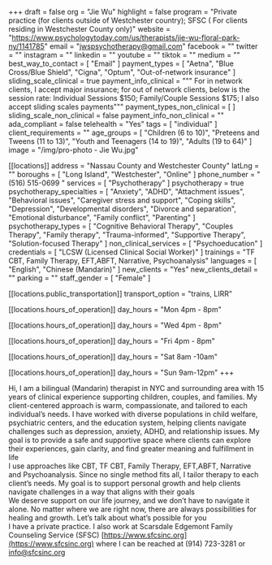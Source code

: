 +++
draft = false
org = "Jie Wu"
highlight = false
program = "Private practice (for clients outside of Westchester country); SFSC ( For clients residing in Westchester County only)"
website = "https://www.psychologytoday.com/us/therapists/jie-wu-floral-park-ny/1141785"
email = "jwspsychotherapy@gmail.com"
facebook = ""
twitter = ""
instagram = ""
linkedin = ""
youtube = ""
tiktok = ""
medium = ""
best_way_to_contact = [ "Email" ]
payment_types = [
  "Aetna",
  "Blue Cross/Blue Shield",
  "Cigna",
  "Optum",
  "Out-of-network insurance"
]
sliding_scale_clinical = true
payment_info_clinical = """
For in network clients, I accept major insurance; for out of network clients, below is the session rate: 
Individual Sessions $150; Family/Couple Sessions $175; I also accept sliding scales payments"""
payment_types_non_clinical = [ ]
sliding_scale_non_clinical = false
payment_info_non_clinical = ""
ada_compliant = false
telehealth = "Yes"
tags = [ "individual" ]
client_requirements = ""
age_groups = [
  "Children (6 to 10)",
  "Preteens and Tweens (11 to 13)",
  "Youth and Teenagers (14 to 19)",
  "Adults (19 to 64)"
]
image = "/img/pro-photo - Jie Wu.jpg"

[[locations]]
address = "Nassau County and Westchester County"
latLng = ""
boroughs = [ "Long Island", "Westchester", "Online" ]
phone_number = "(516) 515-0699 "
services = [ "Psychotherapy" ]
psychotherapy = true
psychotherapy_specialties = [
  "Anxiety",
  "ADHD",
  "Attachment issues",
  "Behavioral issues",
  "Caregiver stress and support",
  "Coping skills",
  "Depression",
  "Developmental disorders",
  "Divorce and separation",
  "Emotional disturbance",
  "Family conflict",
  "Parenting"
]
psychotherapy_types = [
  "Cognitive Behavioral Therapy",
  "Couples Therapy",
  "Family therapy",
  "Trauma-informed",
  "Supportive Therapy",
  "Solution-focused Therapy"
]
non_clinical_services = [ "Psychoeducation" ]
credentials = [ "LCSW (Licensed Clinical Social Worker)" ]
trainings = "TF CBT, Family Therapy, EFT,ABFT, Narrative, Psychoanalysis"
languages = [ "English", "Chinese (Mandarin)" ]
new_clients = "Yes"
new_clients_detail = ""
parking = ""
staff_gender = [ "Female" ]

  [[locations.public_transportation]]
  transport_option = "trains, LIRR"

  [[locations.hours_of_operation]]
  day_hours = "Mon 4pm - 8pm"

  [[locations.hours_of_operation]]
  day_hours = "Wed 4pm - 8pm"

  [[locations.hours_of_operation]]
  day_hours = "Fri 4pm - 8pm"

  [[locations.hours_of_operation]]
  day_hours = "Sat 8am -10am"

  [[locations.hours_of_operation]]
  day_hours = "Sun 9am-12pm"
+++

Hi, I am a bilingual (Mandarin) therapist in NYC and surrounding area with 15 years of clinical experience supporting children, couples, and families. My client-centered approach is warm, compassionate, and tailored to each individual’s needs. I have worked with diverse populations in child welfare, psychiatric centers, and the education system, helping clients navigate challenges such as depression, anxiety, ADHD, and relationship issues. My goal is to provide a safe and supportive space where clients can explore their experiences, gain clarity, and find greater meaning and fulfillment in life <br>
I use approaches like CBT, TF CBT, Family Therapy, EFT,ABFT, Narrative and Psychoanalysis. Since no single method fits all, I tailor therapy to each client’s needs. My goal is to support personal growth and help clients navigate challenges in a way that aligns with their goals <br>
We deserve support on our life journey, and we don’t have to navigate it alone. No matter where we are right now, there are always possibilities for healing and growth. Let’s talk about what’s possible for you <br>
I have a private practice.  I also work at Scarsdale Edgemont Family Counseling Service (SFSC) [https://www.sfcsinc.org](https://www.sfcsinc.org) where I can be reached at (914) 723-3281 or [info@sfcsinc.org](mailto:info@sfcsinc.org)
